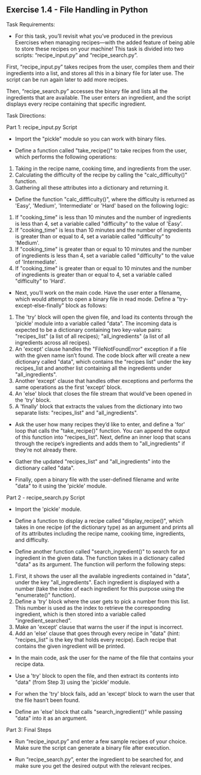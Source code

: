 ## Exercise 1.4 - File Handling in Python

Task Requirements:
  - For this task, you’ll revisit what you’ve produced in the previous Exercises when managing recipes—with the added feature of being able to store these recipes on your machine! This task is divided into two scripts: “recipe_input.py” and “recipe_search.py”.

First, “recipe_input.py” takes recipes from the user, compiles them and their ingredients into a list, and stores all this in a binary file for later use. The script can be run again later to add more recipes.

Then, “recipe_search.py” accesses the binary file and lists all the ingredients that are available. The user enters an ingredient, and the script displays every recipe containing that specific ingredient.


Task Directions:

Part 1: recipe_input.py Script

  - Import the "pickle" module so you can work with binary files.

  - Define a function called "take_recipe()" to take recipes from the user, which performs the following operations:
  1. Taking in the recipe name, cooking time, and ingredients from the user.
  2. Calculating the difficulty of the recipe by calling the "calc_difficulty()" function.
  3. Gathering all these attributes into a dictionary and returning it.

  - Define the function "calc_diffficulty()", where the difficulty is returned as 'Easy', 'Medium', 'Intermediate' or 'Hard' based on the following logic:
  1. If "cooking_time" is less than 10 minutes and the number of ingredients is less than 4, set a variable called "difficulty" to the value of 'Easy'.
  2. If "cooking_time" is less than 10 minutes and the number of ingredients is greater than or equal to 4, set a variable called "difficulty" to 'Medium'.
  3. If "cooking_time" is greater than or equal to 10 minutes and the number of ingredients is less than 4, set a variable called "difficulty" to the value of 'Intermediate'.
  4. If "cooking_time" is greater than or equal to 10 minutes and the number of ingredients is greater than or equal to 4, set a variable called "difficulty" to 'Hard'.

  - Next, you’ll work on the main code. Have the user enter a filename, which would attempt to open a binary file in read mode. Define a "try-except-else-finally" block as follows:
  1. The 'try' block will open the given file, and load its contents through the 'pickle' module into a variable called "data". The incoming data is expected to be a dictionary containing two key-value pairs: "recipes_list" (a list of all recipes); "all_ingredients" (a list of all ingredients across all recipes).
  2. An 'except' clause handles the "FileNotFoundError" exception if a file with the given name isn’t found. The code block after will create a new dictionary called "data", which contains the "recipes list" under the key recipes_list and another list containing all the ingredients under "all_ingredients".
  3. Another 'except' clause that handles other exceptions and performs the same operations as the first 'except' block.
  4. An 'else' block that closes the file stream that would’ve been opened in the 'try' block.
  5. A 'finally' block that extracts the values from the dictionary into two separate lists: "recipes_list" and "all_ingredients".

  - Ask the user how many recipes they’d like to enter, and define a 'for' loop that calls the "take_recipe()" function. You can append the output of this function into "recipes_list". Next, define an inner loop that scans through the recipe’s ingredients and adds them to "all_ingredients" if they’re not already there.

  - Gather the updated "recipes_list" and "all_ingredients" into the dictionary called "data".

  - Finally, open a binary file with the user-defined filename and write "data" to it using the 'pickle' module.

Part 2 - recipe_search.py Script

  - Import the 'pickle' module.

  - Define a function to display a recipe called "display_recipe()", which takes in one recipe (of the dictionary type) as an argument and prints all of its attributes including the recipe name, cooking time, ingredients, and difficulty.

  - Define another function called "search_ingredient()" to search for an ingredient in the given data. The function takes in a dictionary called "data" as its argument. The function will perform the following steps:
  1. First, it shows the user all the available ingredients contained in "data", under the key "all_ingredients". Each ingredient is displayed with a number (take the index of each ingredient for this purpose using the "enumerate()" function).
  2. Define a 'try' block where the user gets to pick a number from this list. This number is used as the index to retrieve the corresponding ingredient, which is then stored into a variable called "ingredient_searched".
  3. Make an 'except' clause that warns the user if the input is incorrect.
  4. Add an 'else' clause that goes through every recipe in "data" (hint: "recipes_list" is the key that holds every recipe). Each recipe that contains the given ingredient will be printed.

  - In the main code, ask the user for the name of the file that contains your recipe data.

  - Use a 'try' block to open the file, and then extract its contents into "data" (from Step 3) using the 'pickle' module.

  - For when the 'try' block fails, add an 'except' block to warn the user that the file hasn’t been found.

  - Define an 'else' block that calls "search_ingredient()" while passing "data" into it as an argument.

Part 3: Final Steps

  - Run “recipe_input.py” and enter a few sample recipes of your choice. Make sure the script can generate a binary file after execution. 

  - Run “recipe_search.py”, enter the ingredient to be searched for, and make sure you get the desired output with the relevant recipes. 
